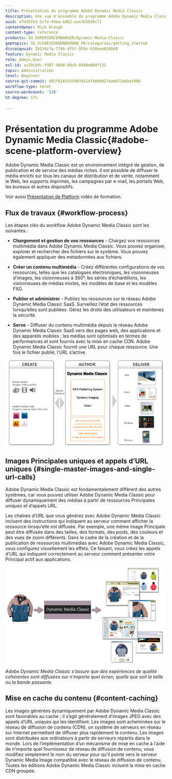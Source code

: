 ```yaml
---
title: Présentation du programme Adobe Dynamic Media Classic
description: Une vue d’ensemble du programme Adobe Dynamic Media Classic et de l’ensemble de son processus de workflow.
uuid: e7d3bfb3-1cfe-43ea-b862-aae3b3928c71
contentOwner: Rick Brough
content-type: reference
products: SG_EXPERIENCEMANAGER/Dynamic-Media-Classic
geptopics: SG_SCENESEVENONDEMAND_PK/categories/getting_started
discoiquuid: 2b134cfa-7f46-4f5f-959e-b30aae610bb9
feature: Dynamic Media Classic
role: Admin,User
exl-id: ac50cb9c-fd87-4608-80cb-8d40a0b8f131
topic: Administration
level: Beginner
source-git-commit: d82f816553f807b514f4690827dab672a6baf690
workflow-type: tm+mt
source-wordcount: '528'
ht-degree: 17%

---
```


# Présentation du programme Adobe Dynamic Media Classic{#adobe-scene-platform-overview}

Adobe Dynamic Media Classic est un environnement intégré de gestion, de publication et de service des médias riches. Il est possible de diffuser le média enrichi sur tous les canaux de distribution et de vente, notamment le Web, les supports imprimés, les campagnes par e-mail, les portails Web, les bureaux et autres dispositifs.

Voir aussi [Présentation de Platform](https://s7d5.scene7.com/s7viewers/html5/VideoViewer.html?videoserverurl=https://s7d5.scene7.com/is/content/&amp;emailurl=https://s7d5.scene7.com/s7/emailFriend&amp;serverUrl=https://s7d5.scene7.com/is/image/&amp;config=Scene7SharedAssets/Universal_HTML5_Video&amp;contenturl=https://s7d5.scene7.com/skins/&amp;asset=S7tutorials/572_Platform%20Overview_converted%20renamed_Getting%20Started-AVS) vidéo de formation.

## Flux de travaux {#workflow-process}

Les étapes clés du workflow Adobe Dynamic Media Classic sont les suivantes :

* **Chargement et gestion de vos ressources** - Chargez vos ressources multimédia dans Adobe Dynamic Media Classic. Vous pouvez organiser, explorer et rechercher des fichiers sur le système. Vous pouvez également appliquer des métadonnées aux fichiers.

* **Créer un contenu multimédia** - Créez différentes configurations de vos ressources, telles que les catalogues électroniques, les visionneuses d’images, les visionneuses à 360°, les séries d’échantillons, les visionneuses de médias mixtes, les modèles de base et les modèles FXG.

* **Publier et administrer** - Publiez les ressources sur le réseau Adobe Dynamic Media Classic SaaS. Surveillez l’état des ressources lorsqu’elles sont publiées. Gérez les droits des utilisateurs et maintenez la sécurité.

* **Serve** - Diffuser du contenu multimédia depuis le réseau Adobe Dynamic Media Classic SaaS vers des pages web, des applications et des appareils mobiles ; les médias sont optimisés en termes de performances et sont fournis avec la mise en cache CDN. Adobe Dynamic Media Classic fournit une URL pour chaque ressource. Une fois le fichier publié, l’URL s’active.

![Processus du processus Adobe Dynamic Media Classic](/help/using/assets/gs_workflow.png)

## Images Principales uniques et appels d’URL uniques {#single-master-images-and-single-url-calls}

Adobe Dynamic Media Classic est fondamentalement différent des autres systèmes, car vous pouvez utiliser Adobe Dynamic Media Classic pour diffuser dynamiquement des médias à partir de ressources Principales uniques et d’appels URL.

Les chaînes d’URL que vous générez avec Adobe Dynamic Media Classic incluent des instructions qui indiquent au serveur comment afficher la ressource lorsqu’elle est diffusée. Par exemple, une même image Principale peut être diffusée dans des tailles, des formats, des poids, des couleurs et des vues de zoom différents. Dans le cadre de la création et de la publication de ressources multimédias avec Adobe Dynamic Media Classic, vous configurez visuellement les effets. Ce faisant, vous créez les appels d’URL qui indiquent correctement au serveur comment présenter votre Principal actif aux applications.

![Adobe Dynamic Media Classic peut fournir la même image Principale à différents supports, dans des formats et des tailles différents.](/help/using/assets/gs_dynamic_publishing.png)
*Adobe Dynamic Media Classic s’assure que des expériences de qualité cohérentes sont diffusées sur n’importe quel écran, quelle que soit la taille ou la bande passante.*

## Mise en cache du contenu {#content-caching}

Les images générées dynamiquement par Adobe Dynamic Media Classic sont favorables au cache ; il s’agit généralement d’images JPEG avec des appels d’URL uniques qui les identifient. Les images sont acheminées sur le réseau de diffusion de contenu (CDN), un système de serveurs en réseau sur Internet permettant de diffuser plus rapidement le contenu. Les images sont distribuées aux ordinateurs à partir de serveurs répartis dans le monde. Lors de l’implémentation d’un mécanisme de mise en cache à l’aide de n’importe quel fournisseur de réseau de diffusion de contenu, vous modifiez simplement le nom du serveur pour qu’il pointe vers le serveur Dynamic Media Image compatible avec le réseau de diffusion de contenu. Toutes les éditions Adobe Dynamic Media Classic incluent la mise en cache CDN groupée.
